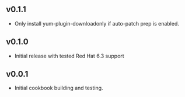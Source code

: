 ## v0.1.1

* Only install yum-plugin-downloadonly if auto-patch prep is enabled.

## v0.1.0

* Initial release with tested Red Hat 6.3 support

## v0.0.1

* Initial cookbook building and testing.
